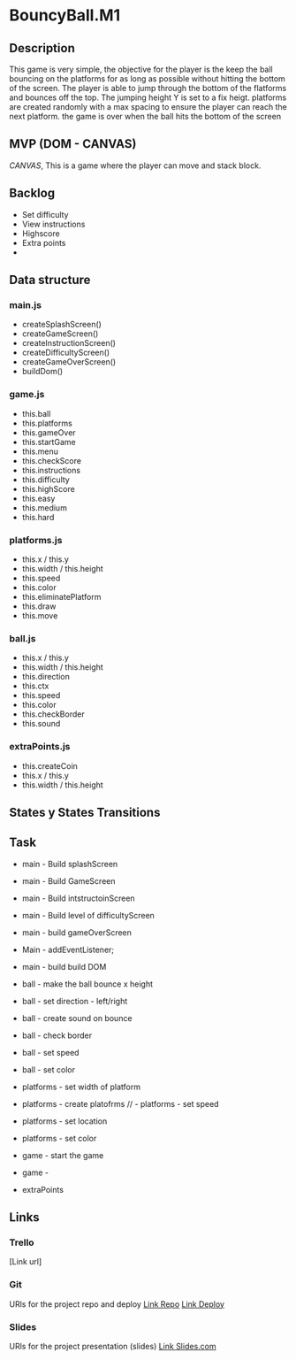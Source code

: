 # BouncyBall.M1


## Description

This game is very simple, the objective for the player is the keep the ball bouncing on the platforms for as long as possible without hitting the bottom of the screen. The player is able to jump through the bottom of the flatforms and bounces off the top. The jumping height Y is set to a fix heigt. platforms are created randomly with a max spacing to ensure the player can reach the next platform. the game is over when the ball hits the bottom of the screen


## MVP (DOM - CANVAS)
*CANVAS*, This is a game where the player can move and stack block.


## Backlog
- Set difficulty 
- View instructions 
- Highscore 
- Extra points
- 


## Data structure

### main.js
- createSplashScreen()
- createGameScreen()
- createInstructionScreen()
- createDifficultyScreen()
- createGameOverScreen()
- buildDom()


### game.js
- this.ball
- this.platforms
- this.gameOver
- this.startGame
- this.menu
- this.checkScore
- this.instructions
- this.difficulty
- this.highScore
- this.easy
- this.medium
- this.hard

### platforms.js
- this.x / this.y
- this.width / this.height
- this.speed
- this.color
- this.eliminatePlatform
- this.draw
- this.move

### ball.js
- this.x / this.y
- this.width / this.height
- this.direction
- this.ctx
- this.speed
- this.color
- this.checkBorder
- this.sound

### extraPoints.js
- this.createCoin
- this.x / this.y
- this.width / this.height

## States y States Transitions


## Task
- main - Build splashScreen
- main - Build GameScreen
- main - Build intstructoinScreen
- main - Build level of difficultyScreen
- main - build gameOverScreen
- Main - addEventListener;
- main - build build DOM

- ball - make the ball bounce x height
- ball - set direction - left/right
- ball - create sound on bounce 
- ball - check border 
- ball - set speed
- ball - set color

- platforms - set width of platform
- platforms - create platofrms 
// - platforms - set speed
- platforms - set location
- platforms - set color 

- game - start the game 
- game - 

- extraPoints

## Links


### Trello
[Link url]


### Git
URls for the project repo and deploy
[Link Repo](https://github.com/chloeleteinturier/Tetris)
[Link Deploy](https://chloeleteinturier.github.io/Square-Tetris/)


### Slides
URls for the project presentation (slides)
[Link Slides.com](https://docs.google.com/presentation/d/12aWbkPZlli7qyOwh-r7aFmeflMeICDQl4ZWgLbv21e8/edit?usp=sharing)
